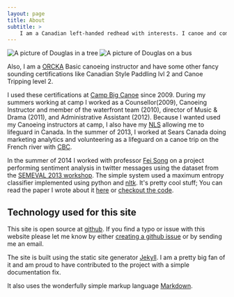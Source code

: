 ```yaml
---
layout: page
title: About
subtitle: >
    I am a Canadian left-handed redhead with interests. I canoe and compute.
---
```



<img class="about_image" src="http://s.gravatar.com/avatar/609be367e4cef3f8ae9cf9a9add1b111?s=400" alt="A picture of Douglas in a tree"/>
<img class="about_image" src="http://s.gravatar.com/avatar/cdb37c366e470231e3aa87a98f07f4c2?s=400" alt="A picture of Douglas on a bus"/>

Also, I am a [ORCKA][ORCKA] Basic canoeing instructor and have some other
fancy sounding certifications like Canadian Style Paddling lvl 2 and Canoe
Tripping level 2.

I used these certifications at [Camp Big Canoe][CBC] since 2009.  During my
summers working at camp I worked as a Counsellor(2009), Canoeing Instructor and
member of the waterfront team (2010), director of Music & Drama (2011), and
Administrative Assistant (2012). Because I wanted used my Canoeing instructors
at camp, I also have my [NLS][NLS] allowing me to lifeguard in Canada. In the
summer of 2013, I worked at Sears Canada doing marketing analytics and
volunteering as a lifeguard on a canoe trip on the French river with
[CBC][CBC].

In the summer of 2014 I worked with professor [Fei Song][FEISONG] on a project
performing sentiment analysis in twitter messages using the dataset from the
[SEMEVAL 2013 workshop][SEMEVAL]. The simple system used a maximum entropy
classifier implemented using python and [nltk][NLTK]. It's pretty cool stuff;
You can read the paper I wrote about it [here][PAPER] or [checkout the
code][REPO].

## Technology used for this site

This site is open source at [github][GITHUB]. If you find a typo or issue with
this website please let me know by either [creating a github
issue][GITHUB-ISSUE] or by sending me an email.

The site is built using the static site generator [Jekyll][JEKYLL]. I am a
pretty big fan of it and am proud to have contributed to the project with a
simple documentation fix.

It also uses the wonderfully simple markup language [Markdown][MARKDOWN].

[UOG]: http://www.socs.uoguelph.ca/
[CBC]: http://campbigcanoe.ca
[ORCKA]: http://www.orcka.ca/content/?page=116
[NLS]: http://www.lifesavingsociety.com/lifeguarding/national-lifeguard/nls-pool.aspx

[FEISONG]: http://www.cis.uoguelph.ca/~fsong/contactinfo.html
[SEMEVAL]: http://www.cs.york.ac.uk/semeval-2013/task2/
[NLTK]: http://www.nltk.org/
[PAPER]: https://github.com/hockeybuggy/twitter-sentiment/raw/master/paper/djanderson-twitter-sentiment.pdf
[REPO]: https://github.com/hockeybuggy/twitter-sentiment/

[GITHUB]: http://github.com/hockeybuggy/hockeybuggy.com
[GITHUB-ISSUE]: https://github.com/hockeybuggy/hockeybuggy.github.io/issues/new
[JEKYLL]: http://jekyllrb.com
[MARKDOWN]: http://daringfireball.net/projects/markdown/syntax#overview
